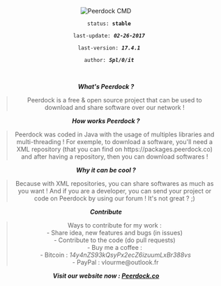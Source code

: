 <div style="text-align: center;">
  <img src="http://i.imgsafe.org/2b2515d101.png" alt="Peerdock CMD" />
  <br />
  <code>
  status: <b>stable</b>
  </code>
  <code>
  last-update: <b><i>02-26-2017</i></b>
  </code>
  <code>
  last-version: <b><i>17.4.1</i></b>
  </code>
  <code>
  author: <b><i>Spl/0/it</i></b>
  </code>
  <br><br>
  <p><i><b>What's Peerdock ?</b></i></p>
  <blockquote>
  Peerdock is a free &amp; open source project that can be used to download and share software over our network !
  </blockquote>
  <p><i><b>How works Peerdock ?</b></i></p>
  <blockquote>
  Peerdock was coded in Java with the usage of multiples libraries and multi-threading ! For exemple, to download a software, you'll need
   a XML repository (that you can find on https://packages.peerdock.co) and after having a repository, then you can download softwares !
  </blockquote>
  <p><i><b>Why it can be cool ?</b></i></p>
  <blockquote>
  Because with XML repositories, you can share softwares as much as you want ! And if you are a developer, you can send your project or code on Peerdock by using our forum ! It's not great ? ;)
  </blockquote>
  <p><i><b>Contribute</b></i></p>
  <blockquote>
  Ways to contribute for my work : <br />
  - Share idea, new features and bugs (in issues) <br />
  - Contribute to the code (do pull requests) <br />
  - Buy me a coffee : <br />
    &nbsp;- Bitcoin : <i>14y4nZS93kQsyPx2ecZ6izuumLxBr388vs</i><br />
    &nbsp;- PayPal : vlourme@outlook.fr
  </blockquote>
  <p><i><b>Visit our website now : <a href="https://www.peerdock.co">Peerdock.co</a></b></i></p>
  
</div>
